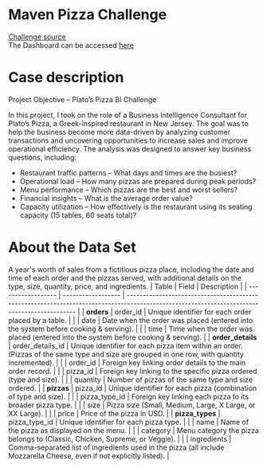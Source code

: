 # Maven Pizza Challenge
[Challenge source](https://mavenanalytics.io/challenges/maven-pizza-challenge) <br>
The Dashboard can be accessed [here](https://app.powerbi.com/groups/me/reports/eb76e1b3-d6f3-4731-9b79-7b0ba61499e3/ed762c2b4b9a3593425b?experience=power-bi)
# Case description
Project Objective – Plato’s Pizza BI Challenge

In this project, I took on the role of a Business Intelligence Consultant for Plato’s Pizza, a Greek-inspired restaurant in New Jersey. The goal was to help the business become more data-driven by analyzing customer transactions and uncovering opportunities to increase sales and improve operational efficiency.
The analysis was designed to answer key business questions, including:
- Restaurant traffic patterns – What days and times are the busiest?
- Operational load – How many pizzas are prepared during peak periods?
- Menu performance – Which pizzas are the best and worst sellers?
- Financial insights – What is the average order value?
- Capacity utilization – How effectively is the restaurant using its seating capacity (15 tables, 60 seats total)?
# About the Data Set
A year's worth of sales from a fictitious pizza place, including the date and time of each order and the pizzas served, with additional details on the type, size, quantity, price, and ingredients.
| Table              | Field              | Description                                                                                                                                  |
| ------------------ | ------------------ | -------------------------------------------------------------------------------------------------------------------------------------------- |
| **orders**         | order\_id          | Unique identifier for each order placed by a table.                                                                                          |
|                    | date               | Date when the order was placed (entered into the system before cooking & serving).                                                           |
|                    | time               | Time when the order was placed (entered into the system before cooking & serving).                                                           |
| **order\_details** | order\_details\_id | Unique identifier for each pizza item within an order. (Pizzas of the same type and size are grouped in one row, with quantity incremented). |
|                    | order\_id          | Foreign key linking order details to the main order record.                                                                                  |
|                    | pizza\_id          | Foreign key linking to the specific pizza ordered (type and size).                                                                           |
|                    | quantity           | Number of pizzas of the same type and size ordered.                                                                                          |
| **pizzas**         | pizza\_id          | Unique identifier for each pizza (combination of type and size).                                                                             |
|                    | pizza\_type\_id    | Foreign key linking each pizza to its broader pizza type.                                                                                    |
|                    | size               | Pizza size (Small, Medium, Large, X Large, or XX Large).                                                                                     |
|                    | price              | Price of the pizza in USD.                                                                                                                   |
| **pizza\_types**   | pizza\_type\_id    | Unique identifier for each pizza type.                                                                                                       |
|                    | name               | Name of the pizza as displayed on the menu.                                                                                                  |
|                    | category           | Menu category the pizza belongs to (Classic, Chicken, Supreme, or Veggie).                                                                   |
|                    | ingredients        | Comma-separated list of ingredients used in the pizza (all include Mozzarella Cheese, even if not explicitly listed).                        |

